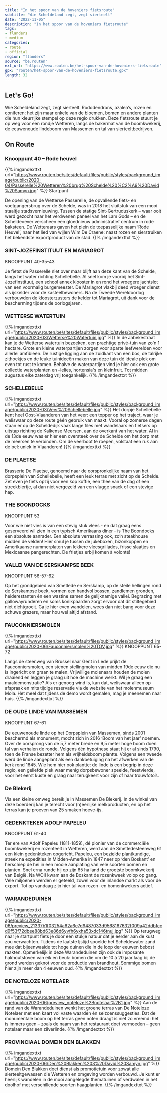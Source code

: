 ```yaml
---
title: "In het spoor van de hoveniers fietsroute"
subtitle: "Wie Scheldeland zegt, zegt sierteelt"
date: "2022-11-05"
description: "In het spoor van de hoveniers fietsroute"
tags:
- flanders
- medium
categories:
- route
- official
region: "flanders"
source: "be.routen"
ext_url: "https://www.routen.be/het-spoor-van-de-hoveniers-fietsroute"
gpx: "routen/het-spoor-van-de-hoveniers-fietsroute.gpx"
length: 32
---
```


## Let's Go!

Wie Scheldeland zegt, zegt sierteelt. Rododendrons, azalea’s, rozen en coniferen: het zijn maar enkele van de bloemen, bomen en andere planten die hun kleurrijke stempel op deze regio drukken. Deze fietsroute stuurt je op weg voor een rondje Wetteren, langs de bakermat van de boomkwekerij, de eeuwenoude lindeboom van Massemen en tal van sierteeltbedrijven.

## On Route

### Knooppunt 40 – Rode heuvel

{{% imgandexttxt url="https://www.routen.be/sites/default/files/public/styles/background_image/public/2020-04/Passerelle%20Wetteren%20brug%20Schelde%20%C2%A9%20David%20Samyn.jpg" %}}
Startpunt

De opening van de Wetterse Passerelle, de opvallende fiets- en voetgangersbrug over de Schelde, was in 2018 het sluitstuk van een mooi staaltje stadsvernieuwing. Tussen de statige Sint-Gertruduskerk – waar ooit werd gezocht naar het verdwenen paneel van het Lam Gods – en de Scheldeoever verscheen een gloednieuw administratief centrum in rode baksteen. De Wetteraars gaven het plein de toepasselijke naam ‘Rode Heuvel’, naar het lied van wijlen Wim De Craene: naast rozen en sierstruiken het bekendste exportproduct van de stad.
{{% /imgandexttxt %}}

### SINT-JOZEFINSTITUUT EN MARIAGROT

KNOOPPUNT 40-35-43

Je fietst de Passerelle niet over maar blijft aan deze kant van de Schelde, langs het water richting Schellebelle. Al snel kom je voorbij het Sint-Jozefinstituut, een school annex klooster in en rond het vroegere jachtslot van een voormalig burgemeester. De Mariagrot vlakbij deed vroeger dienst als ijskelder voor de kasteelbewoners. Na de Tweede Wereldoorlog verbouwden de kloosterzusters de kelder tot Mariagrot, uit dank voor de bescherming tijdens de oorlogsjaren.

### WETTERSE WATERTUIN

{{% imgandexttxt url="https://www.routen.be/sites/default/files/public/styles/background_image/public/2020-03/Wetterse%20Watertuin.jpg" %}}
In de Jabekestraat kan je de Wetterse watertuin bezoeken, een prachtige privé-tuin van zo'n 1 hectare. Grote en kleine waterpartijen zorgen voor aparte leefwerelden voor allerlei amfibieën. De rustige ligging aan de zuidkant van een bos, de talrijke zithoekjes en de leuke tuinideeën maken van deze tuin dé ideale plek om even tot rust te komen. Behalve de waterpartijen vind je hier ook een grote collectie waterplanten en –lelies, hortensia's en kleinfruit. Tot midden augustus elke zaterdag vrij toegankelijk.
{{% /imgandexttxt %}}

### SCHELLEBELLE

{{% imgandexttxt url="https://www.routen.be/sites/default/files/public/styles/background_image/public/2020-03/Veer%20Schellebelle.jpg" %}}
Het dorpje Schellebelle kent heel Oost-Vlaanderen van het veer: een topper op het traject, waar je weliswaar op deze route géén gebruik van maakt. Vooral op zomerse dagen staan er op de Scheldedijk vaak lange files met wandelaars en fietsers op uitstap richting de Kalkense Meersen, aan de overkant van het water. Al in de 13de eeuw was er hier een oversteek over de Schelde om het dorp met de meersen te verbinden. Om de veerboot te roepen, volstaat een ruk aan de bel: uniek in Vlaanderen!
{{% /imgandexttxt %}}

### DE PLAETSE 

Brasserie De Plaetse, genoemd naar de oorspronkelijke naam van het dorpsplein van Schellebelle, heeft een leuk terras met zicht op de Schelde. Zet even je fiets opzij voor een kop koffie, een thee van de dag of een streekbiertje, al dan niet vergezeld van een vlugge snack of een stevige hap.

### THE BOONDOCKS 

KNOOPPUNT 53

Voor wie niet vies is van een stevig stuk vlees - en dat graag eens geserveerd wil zien in een typisch Amerikaans diner - is The Boondocks een absolute aanrader. Een absolute verrassing ook, zo’n steakhouse midden de velden! Hier smul je tussen de jukeboxen, bizonkoppen en Amerikaanse nummerplaten van lekkere vleesgrillades, frisse slaatjes en  Mexicaanse pangerechten. De frietjes erbij komen à volonté!

### VALLEI VAN DE SERSKAMPSE BEEK

KNOOPPUNT 56-57-62

Op het grondgebied van Smetlede en Serskamp, op de steile hellingen rond de Serskampse beek, vormen een handvol bossen, zandlemen gronden, heiderestanten én een wastine samen de gelijknamige vallei. Begrazing met gallowayrunderen en soms konikpaarden zorgt ervoor dat dit stiltegebied niet dichtgroeit. Ga je hier even wandelen, wees dan niet bang voor deze schuwe grazers, maar hou wel altijd afstand.

### FAUCONNIERSMOLEN

{{% imgandexttxt url="https://www.routen.be/sites/default/files/public/styles/background_image/public/2020-06/Fauconniersmolen%20TOV.jpg" %}}
KNOOPPUNT 65-72

Langs de steenweg van Brussel naar Gent in Lede prijkt de Fauconniersmolen, een stenen stellingmolen van midden 19de eeuw die nu is ingericht om graan te malen. Vrijwillige molenaars houden de molen draaiend en leggen je graag uit hoe de machine werkt. Wil je graag een maaldemonstratie? Als er genoeg wind is, kan dat, weliswaar alleen op afspraak en mits tijdige reservatie via de website van het molenmuseum Mola. Het meel dat tijdens de demo wordt gemalen, mag je meenemen naar huis.
{{% /imgandexttxt %}}

### DE OUDE LINDE VAN MASSEMEN

KNOOPPUNT 67-61

De eeuwenoude linde op het Dorpsplein van Massemen, sinds 2001 beschermd als monument, mocht zich in 2016 ‘Boom van het jaar’ noemen. Over de oorsprong van de 5,7 meter brede en 9,5 meter hoge boom doen tal van verhalen de ronde. Volgens één hypothese staat hij er al sinds 1790, toen de Franse bezetter hem als vrijheidsboom plantte. Volgens een tweede werd de linde aangeplant als een dankbetuiging na het afwerken van de kerk rond 1645. Wie hem hier ook plantte: de linde is een begrip in deze regio, een geliefde plek waar menig dorpsbewoner speelde, feestvierde, voor het eerst kuste en graag naar terugkeert voor zijn of haar trouwfoto’s.

### De Blekerij

Via een kleine omweg bereik je in Massemen De Blekerij. In de winkel van deze boerderij kan je terecht voor (h)eerlijke melkproducten, en op het terras kan je proeven van 25 smaken hoeve-ijs.

### GEDENKTEKEN ADOLF PAPELEU

KNOOPPUNT 61-40

Ter ere van Adolf Papeleu (1811-1859), dé pionier van de commerciële boomkwekerij en rozenteelt in Wetteren, werd aan de Smetledesteenweg 61 een klein gedenkteken opgericht. Papeleu, een bezielde plantkundige, streek na expedities in Midden-Amerika in 1847 neer op ‘den Boskant’ en herschiep de hei in een mooie aanplating van vele soorten bomen en planten. Snel erna runde hij op zijn 65 ha land de grootste boomkwekerij van België. Na WOII kwam aan de Boskant de rozenkweek volop op gang. Vele miljoenen werden er geteeld, zowel voor de inlandse markt als voor de export. Tot op vandaag zijn hier tal van rozen- en bomenkwekers actief.

### WARANDEDUINEN

{{% imgandexttxt url="https://www.routen.be/sites/default/files/public/styles/background_image/public/2020-06/preview_21337b1f03254a62a6e7d9487033d9568167632f009a42ddbfccd9f53f72dbee88bd63e86d6yvfh6yxha53xdc146tnuj.jpg" %}}
Op terugweg naar je startpunt fiets je door een stukje natuur dat je eerder aan de kust zou verwachten. Tijdens de laatste Ijstijd spoelde het Scheldewater zand mee dat bijeenwaaide tot hoge duinen die in de loop der eeuwen bebost raakten. Opmerkelijk in deze Warandeduinen zijn ook de imposante hakhoutstoven van eik en beuk: bomen die om de 10 à 20 jaar laag bij de grond werden geknot voor de productie van brandhout. Sommige bomen hier zijn meer dan 4 eeuwen oud.
{{% /imgandexttxt %}}

### DE NOTELOZE NOTELAER 

{{% imgandexttxt url="https://www.routen.be/sites/default/files/public/styles/background_image/public/2020-06/preview_noteloze%2Bnotelaar%2B1.jpg" %}}
Aan de rand van de Warandeduinen wenkt het groene terras van De Noteloze Notelaer met een kaart vol vaste waarden én seizoenssuggesties. Dat de monumentale boom op het terras geen noten draagt is niet zo vreemd: het is immers geen – zoals de naam van het restaurant doet vermoeden – geen notelaar maar een zilverlinde.
{{% /imgandexttxt %}}

### PROVINCIAAL DOMEIN DEN BLAKKEN

{{% imgandexttxt url="https://www.routen.be/sites/default/files/public/styles/background_image/public/2020-06/Den%20Blakken%203%20David%20Samyn.jpg" %}}
Domein Den Blakken doet dienst als promotietuin voor zowat alle sierteeltgewassen die Wetteren en omgeving worden verbouwd. Je kunt er heerlijk wandelen in de mooi aangelegde thematuinen of verdwalen in het doolhof met verschillende soorten haagplanten.
{{% /imgandexttxt %}}


